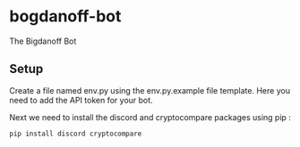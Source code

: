 # bogdanoff-bot
 The Bigdanoff Bot

## Setup

Create a file named env.py using the env.py.example file template. Here you need to add the API token for your bot.

Next we need to install the discord and cryptocompare packages using pip :

```
pip install discord cryptocompare
```

